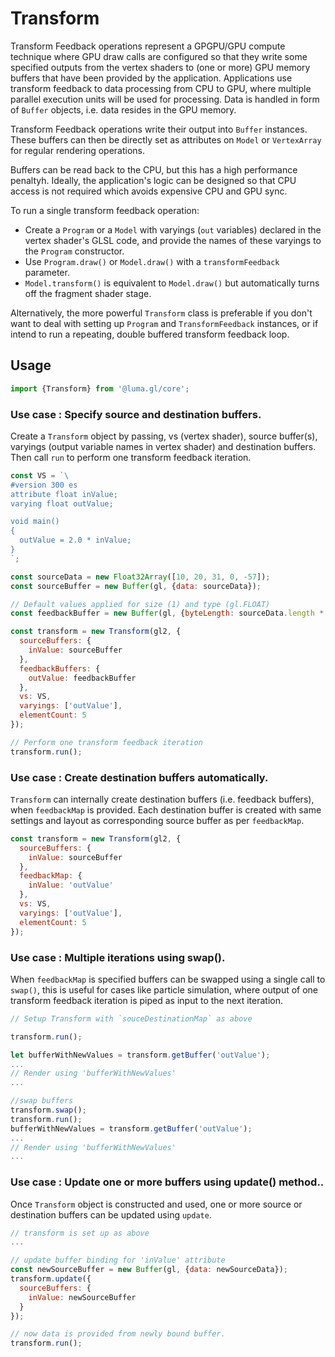 # Transform

Transform Feedback operations represent a GPGPU/GPU compute technique where GPU draw calls are configured so that they write some specified outputs from the vertex shaders to (one or more) GPU memory buffers that have been provided by the application. Applications use transform feedback to data processing from CPU to GPU, where multiple parallel execution units will be used for processing. Data is handled in form of `Buffer` objects, i.e. data resides in the GPU memory.

Transform Feedback operations write their output into `Buffer` instances. These buffers can then be directly set as attributes on `Model` or `VertexArray` for regular rendering operations.

Buffers can be read back to the CPU, but this has a high performance penaltyh. Ideally, the application's logic can be designed so that CPU access is not required which avoids expensive CPU and GPU sync.

To run a single transform feedback operation:

- Create a `Program` or a `Model` with varyings (`out` variables) declared in the vertex shader's GLSL code, and provide the names of these varyings to the `Program` constructor.
- Use `Program.draw()` or `Model.draw()` with a `transformFeedback` parameter.
- `Model.transform()` is equivalent to `Model.draw()` but automatically turns off the fragment shader stage.

Alternatively, the more powerful `Transform` class is preferable if you don't want to deal with setting up `Program` and `TransformFeedback` instances, or if intend to run a repeating, double buffered transform feedback loop.

## Usage

```js
import {Transform} from '@luma.gl/core';
```

### Use case : Specify source and destination buffers.

Create a `Transform` object by passing, vs (vertex shader), source buffer(s), varyings (output variable names in vertex shader) and destination buffers. Then call `run` to perform one transform feedback iteration.

```js
const VS = `\
#version 300 es
attribute float inValue;
varying float outValue;

void main()
{
  outValue = 2.0 * inValue;
}
`;

const sourceData = new Float32Array([10, 20, 31, 0, -57]);
const sourceBuffer = new Buffer(gl, {data: sourceData});

// Default values applied for size (1) and type (gl.FLOAT)
const feedbackBuffer = new Buffer(gl, {byteLength: sourceData.length * 4});

const transform = new Transform(gl2, {
  sourceBuffers: {
    inValue: sourceBuffer
  },
  feedbackBuffers: {
    outValue: feedbackBuffer
  },
  vs: VS,
  varyings: ['outValue'],
  elementCount: 5
});

// Perform one transform feedback iteration
transform.run();
```

### Use case : Create destination buffers automatically.

`Transform` can internally create destination buffers (i.e. feedback buffers), when `feedbackMap` is provided. Each destination buffer is created with same settings and layout as corresponding source buffer as per `feedbackMap`.

```js
const transform = new Transform(gl2, {
  sourceBuffers: {
    inValue: sourceBuffer
  },
  feedbackMap: {
    inValue: 'outValue'
  },
  vs: VS,
  varyings: ['outValue'],
  elementCount: 5
});
```

### Use case : Multiple iterations using swap().

When `feedbackMap` is specified buffers can be swapped using a single call to `swap()`, this is useful for cases like particle simulation, where output of one transform feedback iteration is piped as input to the next iteration.

```js
// Setup Transform with `souceDestinationMap` as above

transform.run();

let bufferWithNewValues = transform.getBuffer('outValue');
...
// Render using 'bufferWithNewValues'
...

//swap buffers
transform.swap();
transform.run();
bufferWithNewValues = transform.getBuffer('outValue');
...
// Render using 'bufferWithNewValues'
...
```

### Use case : Update one or more buffers using update() method..

Once `Transform` object is constructed and used, one or more source or destination buffers can be updated using `update`.

```js
// transform is set up as above
...

// update buffer binding for 'inValue' attribute
const newSourceBuffer = new Buffer(gl, {data: newSourceData});
transform.update({
  sourceBuffers: {
    inValue: newSourceBuffer
  }
});

// now data is provided from newly bound buffer.
transform.run();
```
